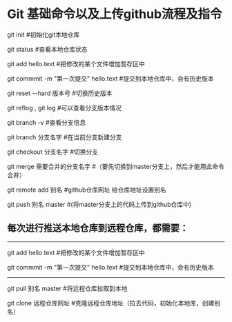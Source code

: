 # Git 基础命令以及上传github流程及指令

git init  #初始化git本地仓库

git status  #查看本地仓库状态

git add  hello.text   #把修改的某个文件增加暂存区中

git commmit -m "第一次提交" hello.text   	#提交到本地仓库中，会有历史版本

git reset --hard  版本号    #切换历史版本

git reflog , git log 	#可以查看分支版本情况

git branch -v 		#查看分支信息

git branch 分支名字  	#在当前分支新建分支

git checkout 分支名字  		#切换分支

git merge 需要合并的分支名字  	#（要先切换到master分支上，然后才能用此命令合并）

git remote add 别名  					#github仓库网址   给仓库地址设置别名



git push 	别名 master 				#(将master分支上的代码上传到github仓库中)

## 每次进行推送本地仓库到远程仓库，都需要：

---------------------------------------------------

git add  hello.text   #把修改的某个文件增加暂存区中

git commmit -m "第一次提交" hello.text   	#提交到本地仓库中，会有历史版本

---------------------------------------------

git  pull 	别名 	master      		#将远程仓库拉取到本地

git clone 	远程仓库网址				#克隆远程仓库地址（拉去代码，初始化本地库，创建别名）

